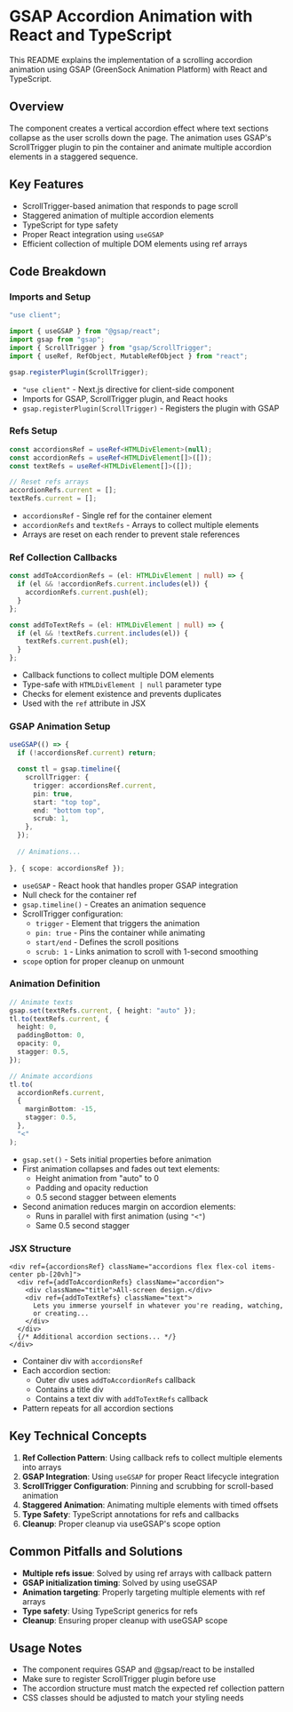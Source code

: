 # GSAP Accordion Animation with React and TypeScript

This README explains the implementation of a scrolling accordion animation using GSAP (GreenSock Animation Platform) with React and TypeScript.

## Overview

The component creates a vertical accordion effect where text sections collapse as the user scrolls down the page. The animation uses GSAP's ScrollTrigger plugin to pin the container and animate multiple accordion elements in a staggered sequence.

## Key Features

- ScrollTrigger-based animation that responds to page scroll
- Staggered animation of multiple accordion elements
- TypeScript for type safety
- Proper React integration using `useGSAP`
- Efficient collection of multiple DOM elements using ref arrays

## Code Breakdown

### Imports and Setup

```typescript
"use client";

import { useGSAP } from "@gsap/react";
import gsap from "gsap";
import { ScrollTrigger } from "gsap/ScrollTrigger";
import { useRef, RefObject, MutableRefObject } from "react";

gsap.registerPlugin(ScrollTrigger);
```

- `"use client"` - Next.js directive for client-side component
- Imports for GSAP, ScrollTrigger plugin, and React hooks
- `gsap.registerPlugin(ScrollTrigger)` - Registers the plugin with GSAP

### Refs Setup

```typescript
const accordionsRef = useRef<HTMLDivElement>(null);
const accordionRefs = useRef<HTMLDivElement[]>([]);
const textRefs = useRef<HTMLDivElement[]>([]);

// Reset refs arrays
accordionRefs.current = [];
textRefs.current = [];
```

- `accordionsRef` - Single ref for the container element
- `accordionRefs` and `textRefs` - Arrays to collect multiple elements
- Arrays are reset on each render to prevent stale references

### Ref Collection Callbacks

```typescript
const addToAccordionRefs = (el: HTMLDivElement | null) => {
  if (el && !accordionRefs.current.includes(el)) {
    accordionRefs.current.push(el);
  }
};

const addToTextRefs = (el: HTMLDivElement | null) => {
  if (el && !textRefs.current.includes(el)) {
    textRefs.current.push(el);
  }
};
```

- Callback functions to collect multiple DOM elements
- Type-safe with `HTMLDivElement | null` parameter type
- Checks for element existence and prevents duplicates
- Used with the `ref` attribute in JSX

### GSAP Animation Setup

```typescript
useGSAP(() => {
  if (!accordionsRef.current) return;

  const tl = gsap.timeline({
    scrollTrigger: {
      trigger: accordionsRef.current,
      pin: true,
      start: "top top",
      end: "bottom top",
      scrub: 1,
    },
  });
  
  // Animations...
  
}, { scope: accordionsRef });
```

- `useGSAP` - React hook that handles proper GSAP integration
- Null check for the container ref
- `gsap.timeline()` - Creates an animation sequence
- ScrollTrigger configuration:
  - `trigger` - Element that triggers the animation
  - `pin: true` - Pins the container while animating
  - `start/end` - Defines the scroll positions
  - `scrub: 1` - Links animation to scroll with 1-second smoothing
- `scope` option for proper cleanup on unmount

### Animation Definition

```typescript
// Animate texts
gsap.set(textRefs.current, { height: "auto" });
tl.to(textRefs.current, {
  height: 0,
  paddingBottom: 0,
  opacity: 0,
  stagger: 0.5,
});

// Animate accordions
tl.to(
  accordionRefs.current,
  {
    marginBottom: -15,
    stagger: 0.5,
  },
  "<"
);
```

- `gsap.set()` - Sets initial properties before animation
- First animation collapses and fades out text elements:
  - Height animation from "auto" to 0
  - Padding and opacity reduction
  - 0.5 second stagger between elements
- Second animation reduces margin on accordion elements:
  - Runs in parallel with first animation (using `"<"`)
  - Same 0.5 second stagger

### JSX Structure

```tsx
<div ref={accordionsRef} className="accordions flex flex-col items-center pb-[20vh]">
  <div ref={addToAccordionRefs} className="accordion">
    <div className="title">All-screen design.</div>
    <div ref={addToTextRefs} className="text">
      Lets you immerse yourself in whatever you're reading, watching,
      or creating...
    </div>
  </div>
  {/* Additional accordion sections... */}
</div>
```

- Container div with `accordionsRef`
- Each accordion section:
  - Outer div uses `addToAccordionRefs` callback
  - Contains a title div
  - Contains a text div with `addToTextRefs` callback
- Pattern repeats for all accordion sections

## Key Technical Concepts

1. **Ref Collection Pattern**: Using callback refs to collect multiple elements into arrays
2. **GSAP Integration**: Using `useGSAP` for proper React lifecycle integration
3. **ScrollTrigger Configuration**: Pinning and scrubbing for scroll-based animation
4. **Staggered Animation**: Animating multiple elements with timed offsets
5. **Type Safety**: TypeScript annotations for refs and callbacks
6. **Cleanup**: Proper cleanup via useGSAP's scope option

## Common Pitfalls and Solutions

- **Multiple refs issue**: Solved by using ref arrays with callback pattern
- **GSAP initialization timing**: Solved by using useGSAP
- **Animation targeting**: Properly targeting multiple elements with ref arrays
- **Type safety**: Using TypeScript generics for refs
- **Cleanup**: Ensuring proper cleanup with useGSAP scope

## Usage Notes

- The component requires GSAP and @gsap/react to be installed
- Make sure to register ScrollTrigger plugin before use
- The accordion structure must match the expected ref collection pattern
- CSS classes should be adjusted to match your styling needs